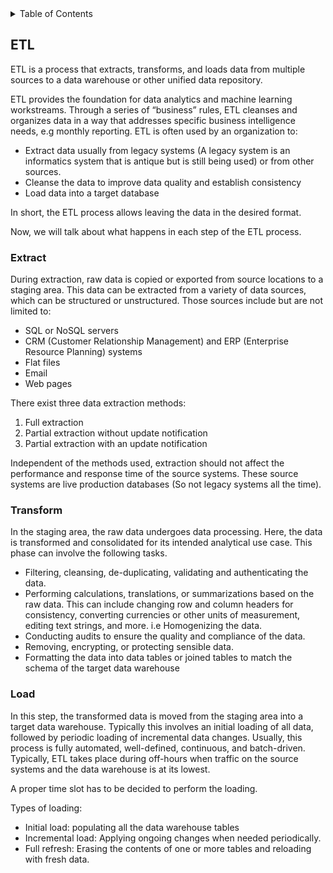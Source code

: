 <!-- TABLE OF CONTENTS -->
<details>
  <summary>Table of Contents</summary>
  <ol>
    <li>
      <a href="#etl">ETL</a>
      <ul>
        <li><a href="#extract">Extract</a></li>
        <li><a href="#transform">Transform</a></li>
        <li><a href="#load">Load</a></li>
      </ul>
    </li>
    <li><a href="#usage">Usage</a></li>
    <li><a href="#roadmap">Roadmap</a></li>
    <li><a href="#contributing">Contributing</a></li>
    <li><a href="#license">License</a></li>
    <li><a href="#contact">Contact</a></li>
    <li><a href="#acknowledgments">Acknowledgments</a></li>
  </ol>
</details>





## ETL

ETL is a process that extracts, transforms, and loads data from multiple sources to a data warehouse or other unified data repository. 

ETL provides the foundation for data analytics and machine learning workstreams. Through a series of “business” rules, ETL cleanses and organizes data in a way that addresses specific business intelligence needs,  e.g monthly reporting. ETL is often used by an organization to:

- Extract data usually from legacy systems (A legacy system is an informatics system that is antique but is still being used) or from other sources.
- Cleanse the data to improve data quality and establish consistency
- Load data into a target database

In short, the ETL process allows leaving the data in the desired format.

Now, we will talk about what happens in each step of the ETL process.

### Extract

During extraction, raw data is copied or exported from source locations to a staging area. This data can be extracted from a variety of data sources, which can be structured or unstructured. Those sources include but are not limited to:

- SQL or NoSQL servers
- CRM (Customer Relationship Management) and ERP (Enterprise Resource Planning) systems
- Flat files
- Email
- Web pages

There exist three data extraction methods:

1. Full extraction
2. Partial extraction without update notification
3. Partial extraction with an update notification

Independent of the methods used, extraction should not affect the performance and response time of the source systems. These source systems are live production databases (So not legacy systems all the time).

### Transform

In the staging area, the raw data undergoes data processing. Here, the data is transformed and consolidated for its intended analytical use case. This phase can involve the following tasks.

- Filtering, cleansing, de-duplicating, validating and authenticating the data.
- Performing calculations, translations, or summarizations based on the raw data. This can include changing row and column headers for consistency, converting currencies or other units of measurement, editing text strings, and more. i.e Homogenizing the data.
- Conducting audits to ensure the quality and compliance of the data.
- Removing, encrypting, or protecting sensible data.
- Formatting the data into data tables or joined tables to match the schema of the target data warehouse

### Load

In this step, the transformed data is moved from the staging area into a target data warehouse. Typically this involves an initial loading of all data, followed by periodic loading of incremental data changes. Usually, this process is fully automated, well-defined, continuous, and batch-driven. Typically, ETL takes place during off-hours when traffic on the source systems and the data warehouse is at its lowest.

A proper time slot has to be decided to perform the loading.

Types of loading:

- Initial load: populating all the data warehouse tables
- Incremental load: Applying ongoing changes when needed periodically.
- Full refresh: Erasing the contents of one or more tables and reloading with fresh data.




